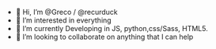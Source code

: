 - 👋 Hi, I’m @Greco / @recurduck
- 👀 I’m interested in everything
- 🌱 I’m currently Developing in JS, python,css/Sass, HTML5.
- 💞️ I’m looking to collaborate on anything that I can help
